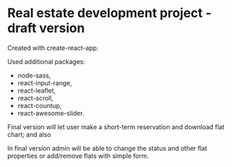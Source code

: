 # Real estate development project - draft version

Created with create-react-app.

Used additional packages:
  - node-sass,
  - react-input-range,
  - react-leaflet,
  - react-scroll,
  - react-countup,
  - react-awesome-slider.

Final version will let user make a short-term reservation and download flat chart; and also

In final version admin will be able to change the status and other flat properties or add/remove flats with simple form.